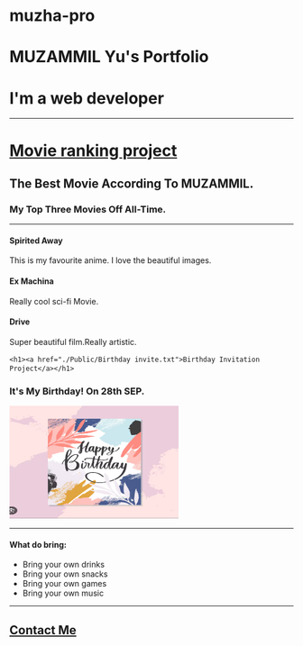 # muzha-pro<!DOCTYPE html>
<html>
<head><h1>MUZAMMIL Yu's Portfolio</h1>
    <meta charset="UTF-8">
    <title>My wbsite</title>
<body>
    <h1>I'm a web developer</h1>
    <hr/>
   <h1><a href="./Public/Movie.html">Movie ranking project</a></h1>

 <h2>The Best Movie According To MUZAMMIL.</h2>
 <h3>My Top Three Movies Off All-Time.</h3>
 <hr/>
 <h4>Spirited Away</h4>
    <p>This is my favourite anime. I love the beautiful images.</p>
 <h4>Ex Machina</h4>
 <p>Really cool sci-fi Movie.</p>   
 <h4>Drive</h4>
    <p>Super beautiful film.Really artistic.</p>



    <h1><a href="./Public/Birthday invite.txt">Birthday Invitation Project</a></h1>
<h3><p>It's My Birthday!
On 28th SEP.</p></h3>
<img src="./Public/BIRTHDAY .png" alt="Birthday Image" width="300" height="200">
    <hr/>
<h4>What do bring:</h4>
<ul>
    <li>Bring your own drinks</li>
    <li>Bring your own snacks</li>
    <li>Bring your own games</li>
    <li>Bring your own music</li>
</ul>
<hr/>
<h2><a href="./Public/About.html.txt"> Contact Me</a></h2>
